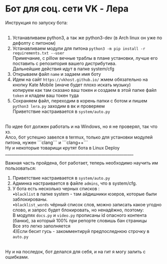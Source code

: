 # Бот для соц. сети VK - Лера
Инструкция по запуску бота:<br>
<br>
1) Устанавливаем python3, а так же python3-dev (в Arch linux он уже по дефолту с питоном)<br>
2) Устанавливаем модули для питона ```python3 -m pip install -r requirements.txt --user ``` <br>
Примечание, с pillow вечные траблы в плане установки, лучше его поставить с репозитория вашего дистрибутива.<br>
Дальнейшие действия идут в папке system/cfg<br>
3) Открываем файл ```name``` и задаем имя боту<br>
4) Идем на сайт ```https://vkhost.github.io/``` жмем обязательно на кнопку Kate Mobile (иначе будет плохо искать музыку)<br>
копируем как там сказано ваш токен и создаем в этой папке файл ```token``` и кладем ваш токен туда<br>
5) Сохраняем файл, переходим в корень папки с ботом и пишем  ```python3 lera.py``` заходим в вк и проверяем<br>
Приветствие настраивается в ```system/auto.py```
<br>
По идее бот должен работать и на Windows, но я не проверял, так что хз.<br>
Алсо, бот успешно  завелся в termux, только для установки модулей питона, нужен ```clang``` и  ```clang++```<br>
Ну и некоторые товарищи крутят бота в Linux Deploy<br>
________________________________________________________________

Важная часть пройдена, бот работает, теперь необходимо научить им пользоваться:

1) Приветствие настраивается в ```system/auto.py```<br>
2) Админка настраивается в файле ```admins```, что в system/cfg.<br>
3) У бота есть несколько черных списков :<br>
•```blacklist```  в папке system - там айдишники юзеров, которые были заблокированы.<br>
•```blacklist_words``` чёрный список слов, можно записать какое угодно слово, и запрос будет блокировать, но ненадёжно, поэтому: <br>
 В модулях ```docs.py``` и ```video.py``` прописаны id опасного контента (банки), за который 100% при репорте словишь бан страницы<br>
Все это легко заполняется<br>
4)Если бесит гусь - закомментируй предпоследнюю строчку в ```auto.py```<br>
<br>
Ну и на последок, бот делался для себя, и на гит я могу залить с ошибками.


